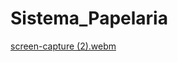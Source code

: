 # Sistema_Papelaria

[screen-capture (2).webm](https://user-images.githubusercontent.com/127841235/227597771-76ceff3a-9bf4-4e97-8147-ce6ce3637a56.webm)
